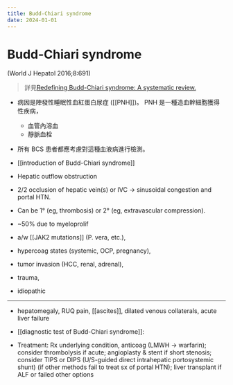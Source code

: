 ```yaml
---
title: Budd-Chiari syndrome
date: 2024-01-01
---
```


# Budd-Chiari syndrome

(World J Hepatol 2016;8:691)

> 詳見[Redefining Budd-Chiari syndrome: A systematic review.](https://www.ncbi.nlm.nih.gov/pubmed/27326316)

- 病因是陣發性睡眠性血紅蛋白尿症 ([[PNH]])。 PNH 是一種造血幹細胞獲得性疾病，
  - 血管內溶血
  - 靜脈血栓
- 所有 BCS 患者都應考慮對這種血液病進行檢測。

- [[introduction of Budd-Chiari syndrome]]
- Hepatic outflow obstruction
- 2/2 occlusion of hepatic vein(s) or IVC → sinusoidal congestion and portal HTN.
- Can be 1° (eg, thrombosis) or 2° (eg, extravascular compression).

- ~50% due to myeloprolif
- a/w [[JAK2 mutations]] (P. vera, etc.),
- hypercoag states (systemic, OCP, pregnancy),
- tumor invasion (HCC, renal, adrenal),
- trauma,
- idiopathic

---

- hepatomegaly, RUQ pain, [[ascites]], dilated venous collaterals, acute liver failure
- [[diagnostic test of Budd-Chiari syndrome]]:

- Treatment: Rx underlying condition, anticoag (LMWH → warfarin); consider thrombolysis if acute; angioplasty & stent if short stenosis; consider TIPS or DIPS (U/S-guided direct intrahepatic portosystemic shunt) (if other methods fail to treat sx of portal HTN); liver transplant if ALF or failed other options
